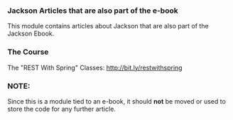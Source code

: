 ### Jackson Articles that are also part of the e-book

This module contains articles about Jackson that are also part of the Jackson Ebook.

### The Course

The "REST With Spring" Classes: http://bit.ly/restwithspring

### NOTE: 

Since this is a module tied to an e-book, it should **not** be moved or used to store the code for any further article.
